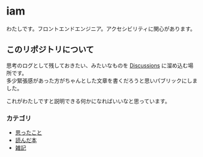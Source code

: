 # iam

わたしです。フロントエンドエンジニア。アクセシビリティに関心があります。

## このリポジトリについて

思考のログとして残しておきたい、みたいなものを [Discussions](https://github.com/mimorimomi/iam/discussions) に溜め込む場所です。  
多少緊張感があった方がちゃんとした文章を書くだろうと思いパブリックにしました。

これがわたしですと説明できる何かになればいいなと思っています。

### カテゴリ

- [思ったこと](https://github.com/mimorimomi/iam/discussions/categories/mimory?discussions_q=category%3AMimory+)
- [読んだ本](https://github.com/mimorimomi/iam/discussions/categories/reading?discussions_q=category%3AReading+)
- [雑記](https://github.com/mimorimomi/iam/discussions/categories/scraps?discussions_q=category%3AScraps+)

